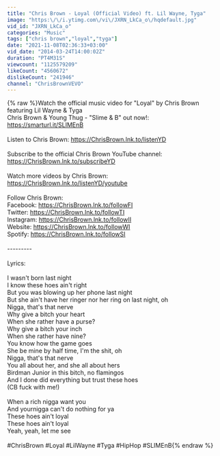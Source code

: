 ```yaml
---
title: "Chris Brown - Loyal (Official Video) ft. Lil Wayne, Tyga"
image: "https:\/\/i.ytimg.com\/vi\/JXRN_LkCa_o\/hqdefault.jpg"
vid_id: "JXRN_LkCa_o"
categories: "Music"
tags: ["chris brown","loyal","tyga"]
date: "2021-11-08T02:36:33+03:00"
vid_date: "2014-03-24T14:00:02Z"
duration: "PT4M31S"
viewcount: "1125579209"
likeCount: "4560672"
dislikeCount: "241946"
channel: "ChrisBrownVEVO"
---
```

{% raw %}Watch the official music video for &quot;Loyal&quot; by Chris Brown​ featuring Lil Wayne &amp; Tyga<br />Chris Brown &amp; Young Thug - &quot;Slime &amp; B&quot; out now!: <a rel="nofollow" target="blank" href="https://smarturl.it/SLIMEnB​">https://smarturl.it/SLIMEnB​</a><br /><br />Listen to Chris Brown: <a rel="nofollow" target="blank" href="https://ChrisBrown.lnk.to/listenYD​">https://ChrisBrown.lnk.to/listenYD​</a><br /><br />Subscribe to the official Chris Brown YouTube channel: <a rel="nofollow" target="blank" href="https://ChrisBrown.lnk.to/subscribeYD​">https://ChrisBrown.lnk.to/subscribeYD​</a><br /><br />Watch more videos by Chris Brown: <a rel="nofollow" target="blank" href="https://ChrisBrown.lnk.to/listenYD/youtube​">https://ChrisBrown.lnk.to/listenYD/youtube​</a><br /><br />Follow Chris Brown: ​<br />Facebook: <a rel="nofollow" target="blank" href="https://ChrisBrown.lnk.to/followFI">https://ChrisBrown.lnk.to/followFI</a> ​<br />Twitter: <a rel="nofollow" target="blank" href="https://ChrisBrown.lnk.to/followTI">https://ChrisBrown.lnk.to/followTI</a> ​<br />Instagram: <a rel="nofollow" target="blank" href="https://ChrisBrown.lnk.to/followII">https://ChrisBrown.lnk.to/followII</a> ​<br />Website: <a rel="nofollow" target="blank" href="https://ChrisBrown.lnk.to/followWI">https://ChrisBrown.lnk.to/followWI</a> ​<br />Spotify: <a rel="nofollow" target="blank" href="https://ChrisBrown.lnk.to/followSI">https://ChrisBrown.lnk.to/followSI</a> ​<br /><br />---------<br /><br />Lyrics:<br /><br />I wasn't born last night<br />I know these hoes ain't right<br />But you was blowing up her phone last night<br />But she ain't have her ringer nor her ring on last night, oh<br />Nigga, that's that nerve<br />Why give a bitch your heart<br />When she rather have a purse?<br />Why give a bitch your inch<br />When she rather have nine?<br />You know how the game goes<br />She be mine by half time, I'm the shit, oh<br />Nigga, that's that nerve<br />You all about her, and she all about hers<br />Birdman Junior in this bitch, no flamingos<br />And I done did everything but trust these hoes<br />(CB fuck with me!)<br /><br />When a rich nigga want you<br />And yournigga can't do nothing for ya<br />These hoes ain't loyal<br />These hoes ain't loyal<br />Yeah, yeah, let me see<br /><br />#ChrisBrown #Loyal #LilWayne #Tyga #HipHop #SLIMEnB​{% endraw %}
